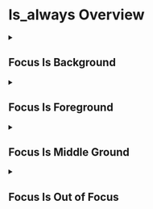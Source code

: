 # Is_always Overview

<details>
<summary><h2>Focus Is Background</h2></summary>


<h3>🔵 Label Name:</h3>
<code>focus_is_background</code>


<h3>📖 Definition:</h3>
Is the camera consistently focused on the background using a shallow depth of field?

<details>
<summary><h4> Question (Definition)</h4></summary>

</details>

<details>
<summary><h4> Alternative Question</h4></summary>

- Does the video maintain a sharp focus on the background throughout?

- Is the background the primary focus for the entire video?

- Does the depth of field keep the background clear while blurring the foreground?

- Is the focus centered on the background without shifting?

- Does the sequence emphasize the background using selective focus?

- Is the background clearly framed as the focal area in every shot?

- Does the video consistently highlight the background while blurring the foreground?

- Is the entire video composed with a strong background focus?

</details>

<details>
<summary><h4> Prompt (Definition)</h4></summary>

- The camera remains focused on the background using a shallow depth of field.

</details>

<details>
<summary><h4> Alternative Prompt</h4></summary>

- A shot maintaining sharp focus on the background throughout.

- A video consistently emphasizing the background with selective focus.

- A sequence where the background is clear while the foreground is blurred.

- A shot keeping the background as the focal plane without shifting.

- A video that consistently isolates the background as the main focus.

- A scene where selective focus highlights only the background.

- A video maintaining a depth of field that prioritizes the background.

- A composition where the foreground remains blurred while the background stays in sharp focus.

</details>

<h4>🟢 Positive:</h4>
<code>self.cam_setup.focus_info['start'] == 'background' and self.cam_setup.focus_info['end'] == 'background'</code>

<h4>🔴 Negative:</h4>
<code>not (self.cam_setup.focus_info['start'] in ['background', 'unknown'] and self.cam_setup.focus_info['end'] in ['background', 'unknown'])</code>

</details>

<details>
<summary><h2>Focus Is Foreground</h2></summary>


<h3>🔵 Label Name:</h3>
<code>focus_is_foreground</code>


<h3>📖 Definition:</h3>
Is the camera consistently focused on the foreground using a shallow depth of field?

<details>
<summary><h4> Question (Definition)</h4></summary>

</details>

<details>
<summary><h4> Alternative Question</h4></summary>

- Does the video maintain a sharp focus on the foreground throughout?

- Is the foreground the primary focus for the entire video?

- Does the depth of field keep the foreground clear while blurring the background?

- Is the subject in the foreground emphasized through selective focus?

- Does the focus remain on the foreground without shifting?

- Is the entire sequence framed with a strong foreground focus?

- Does the video consistently highlight the foreground as the focal area?

- Is the foreground isolated in sharp focus across the video?

</details>

<details>
<summary><h4> Prompt (Definition)</h4></summary>

- The camera remains focused on the foreground using a shallow depth of field.

</details>

<details>
<summary><h4> Alternative Prompt</h4></summary>

- A shot maintaining a sharp foreground focus throughout.

- A video consistently emphasizing the foreground with shallow depth of field.

- A sequence where the foreground is clear while the background is blurred.

- A shot keeping the foreground as the focal plane without shifting.

- A video that consistently isolates the foreground as the main focus.

- A scene where selective focus highlights only the foreground.

- A video maintaining a depth of field that prioritizes the foreground.

- A composition where the background remains blurred while the foreground is in sharp focus.

</details>

<h4>🟢 Positive:</h4>
<code>self.cam_setup.focus_info['start'] == 'foreground' and self.cam_setup.focus_info['end'] == 'foreground'</code>

<h4>🔴 Negative:</h4>
<code>not (self.cam_setup.focus_info['start'] in ['foreground', 'unknown'] and self.cam_setup.focus_info['end'] in ['foreground', 'unknown'])</code>

</details>

<details>
<summary><h2>Focus Is Middle Ground</h2></summary>


<h3>🔵 Label Name:</h3>
<code>focus_is_middle_ground</code>


<h3>📖 Definition:</h3>
Is the camera consistently focused on the middleground, keeping the foreground and background blurred?

<details>
<summary><h4> Question (Definition)</h4></summary>

</details>

<details>
<summary><h4> Alternative Question</h4></summary>

- Does the video maintain a sharp focus on the middle ground throughout?

- Is the middle ground the primary focus for the entire video?

- Does the depth of field keep the middle ground clear while blurring other elements?

- Is the focus centered on the middle ground without shifting?

- Does the sequence emphasize the middle ground using selective focus?

- Is the middle ground clearly framed as the focal area in every shot?

- Does the video consistently highlight the middle ground while blurring the rest?

- Is the entire video composed with a strong middle ground focus?

</details>

<details>
<summary><h4> Prompt (Definition)</h4></summary>

- The camera remains focused on the middleground, with the foreground and background blurred.

</details>

<details>
<summary><h4> Alternative Prompt</h4></summary>

- A shot maintaining sharp focus on the middle ground throughout.

- A video consistently emphasizing the middle ground with selective focus.

- A sequence where the middle ground is clear while the foreground and background are blurred.

- A shot keeping the middle ground as the focal plane without shifting.

- A video that consistently isolates the middle ground as the main focus.

- A scene where selective focus highlights only the middle ground.

- A video maintaining a depth of field that prioritizes the middle ground.

- A composition where both the foreground and background remain blurred while the middle ground stays in sharp focus.

</details>

<h4>🟢 Positive:</h4>
<code>self.cam_setup.focus_info['start'] == 'middle_ground' and self.cam_setup.focus_info['end'] == 'middle_ground'</code>

<h4>🔴 Negative:</h4>
<code>not (self.cam_setup.focus_info['start'] in ['middle_ground', 'unknown'] and self.cam_setup.focus_info['end'] in ['middle_ground', 'unknown'])</code>

</details>

<details>
<summary><h2>Focus Is Out of Focus</h2></summary>


<h3>🔵 Label Name:</h3>
<code>focus_is_out_of_focus</code>


<h3>📖 Definition:</h3>
Is the camera consistently out of focus throughout?

<details>
<summary><h4> Question (Definition)</h4></summary>

</details>

<details>
<summary><h4> Alternative Question</h4></summary>

- Does the video remain entirely blurred from start to finish?

- Is the focus unclear for the entire duration of the video?

- Does the depth of field fail to establish a sharp subject throughout?

- Is there no clearly focused area in the entire sequence?

- Does the video maintain an unfocused appearance without transition?

- Is every frame lacking a distinct point of focus?

- Does the video stay blurry across the entire duration?

- Is the entire video composed without a clear focal point?

</details>

<details>
<summary><h4> Prompt (Definition)</h4></summary>

- The camera remains out of focus throughout.

</details>

<details>
<summary><h4> Alternative Prompt</h4></summary>

- A shot maintaining an unfocused appearance from start to finish.

- A video where no clear subject is sharply in focus.

- A sequence that stays blurry throughout.

- A shot where depth of field does not establish a clear focal plane.

- A video that remains in soft focus or lacks a defined sharpness.

- A scene where everything remains blurred without a shift in focus.

- A video that does not provide a distinct point of sharp focus.

- A composition that is consistently out of focus across its duration.

</details>

<h4>🟢 Positive:</h4>
<code>self.cam_setup.focus_info['start'] == 'out_of_focus' and self.cam_setup.focus_info['end'] == 'out_of_focus'</code>

<h4>🔴 Negative:</h4>
<code>not (self.cam_setup.focus_info['start'] in ['out_of_focus', 'unknown'] and self.cam_setup.focus_info['end'] in ['out_of_focus', 'unknown'])</code>

</details>
